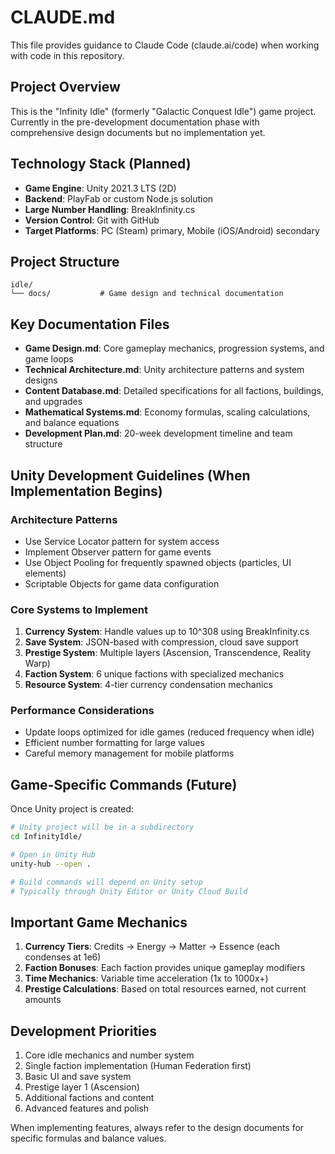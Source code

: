 # CLAUDE.md

This file provides guidance to Claude Code (claude.ai/code) when working with code in this repository.

## Project Overview

This is the "Infinity Idle" (formerly "Galactic Conquest Idle") game project. Currently in the pre-development documentation phase with comprehensive design documents but no implementation yet.

## Technology Stack (Planned)

- **Game Engine**: Unity 2021.3 LTS (2D)
- **Backend**: PlayFab or custom Node.js solution
- **Large Number Handling**: BreakInfinity.cs
- **Version Control**: Git with GitHub
- **Target Platforms**: PC (Steam) primary, Mobile (iOS/Android) secondary

## Project Structure

```
idle/
└── docs/           # Game design and technical documentation
```

## Key Documentation Files

- **Game Design.md**: Core gameplay mechanics, progression systems, and game loops
- **Technical Architecture.md**: Unity architecture patterns and system designs
- **Content Database.md**: Detailed specifications for all factions, buildings, and upgrades
- **Mathematical Systems.md**: Economy formulas, scaling calculations, and balance equations
- **Development Plan.md**: 20-week development timeline and team structure

## Unity Development Guidelines (When Implementation Begins)

### Architecture Patterns
- Use Service Locator pattern for system access
- Implement Observer pattern for game events
- Use Object Pooling for frequently spawned objects (particles, UI elements)
- Scriptable Objects for game data configuration

### Core Systems to Implement
1. **Currency System**: Handle values up to 10^308 using BreakInfinity.cs
2. **Save System**: JSON-based with compression, cloud save support
3. **Prestige System**: Multiple layers (Ascension, Transcendence, Reality Warp)
4. **Faction System**: 6 unique factions with specialized mechanics
5. **Resource System**: 4-tier currency condensation mechanics

### Performance Considerations
- Update loops optimized for idle games (reduced frequency when idle)
- Efficient number formatting for large values
- Careful memory management for mobile platforms

## Game-Specific Commands (Future)

Once Unity project is created:
```bash
# Unity project will be in a subdirectory
cd InfinityIdle/

# Open in Unity Hub
unity-hub --open .

# Build commands will depend on Unity setup
# Typically through Unity Editor or Unity Cloud Build
```

## Important Game Mechanics

1. **Currency Tiers**: Credits → Energy → Matter → Essence (each condenses at 1e6)
2. **Faction Bonuses**: Each faction provides unique gameplay modifiers
3. **Time Mechanics**: Variable time acceleration (1x to 1000x+)
4. **Prestige Calculations**: Based on total resources earned, not current amounts

## Development Priorities

1. Core idle mechanics and number system
2. Single faction implementation (Human Federation first)
3. Basic UI and save system
4. Prestige layer 1 (Ascension)
5. Additional factions and content
6. Advanced features and polish

When implementing features, always refer to the design documents for specific formulas and balance values.
